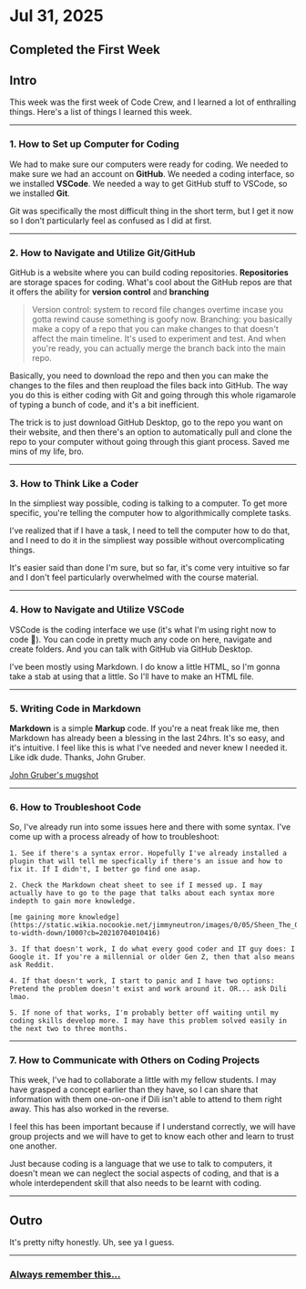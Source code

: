 # Jul 31, 2025

## Completed the First Week

## Intro

This week was the first week of Code Crew, and I learned a lot of enthralling things. Here's a list of things I learned this week.

---

### **1. How to Set up Computer for Coding**

We had to make sure our computers were ready for coding. We needed to make sure we had an account on **GitHub**. We needed a coding interface, so we installed **VSCode**. We needed a way to get GitHub stuff to VSCode, so we installed **Git**.

Git was specifically the most difficult thing in the short term, but I get it now so I don't particularly feel as confused as I did at first.

---

### **2. How to Navigate and Utilize Git/GitHub**

GitHub is a website where you can build coding repositories. **Repositories** are storage spaces for coding. What's cool about the GitHub repos are that it offers the ability for **version control** and **branching**

>Version control: system to record file changes overtime incase you gotta rewind cause something is goofy now.
>Branching: you basically make a copy of a repo that you can make changes to that doesn't affect the main timeline. It's used to experiment and test. And when you're ready, you can actually merge the branch back into the main repo.

Basically, you need to download the repo and then you can make the changes to the files and then reupload the files back into GitHub. The way you do this is either coding with Git and going through this whole rigamarole of typing a bunch of code, and it's a bit inefficient.

The trick is to just download GitHub Desktop, go to the repo you want on their website, and then there's an option to automatically pull and clone the repo to your computer without going through this giant process. Saved me mins of my life, bro.

---

### **3. How to Think Like a Coder**

In the simpliest way possible, coding is talking to a computer. To get more specific, you're telling the computer how to algorithmically complete tasks.

I've realized that if I have a task, I need to tell the computer how to do that, and I need to do it in the simpliest way possible without overcomplicating things.

It's easier said than done I'm sure, but so far, it's come very intuitive so far and I don't feel particularly overwhelmed with the course material.

---

### **4. How to Navigate and Utilize VSCode**

VSCode is the coding interface we use (it's what I'm using right now to code :eyes:). You can code in pretty much any code on here, navigate and create folders. And you can talk with GitHub via GitHub Desktop.

I've been mostly using Markdown. I do know a little HTML, so I'm gonna take a stab at using that a little. So I'll have to make an HTML file.

---

### **5. Writing Code in Markdown**

**Markdown** is a simple **Markup** code. If you're a neat freak like me, then Markdown has already been a blessing in the last 24hrs. It's so easy, and it's intuitive. I feel like this is what I've needed and never knew I needed it. Like idk dude. Thanks, John Gruber.

[John Gruber's mugshot](https://upload.wikimedia.org/wikipedia/commons/6/64/John_Gruber%2C_2009_%28cropped%29.jpg)

---

### **6. How to Troubleshoot Code**

So, I've already run into some issues here and there with some syntax. I've come up with a process already of how to troubleshoot:

    1. See if there's a syntax error. Hopefully I've already installed a plugin that will tell me specfically if there's an issue and how to fix it. If I didn't, I better go find one asap.

    2. Check the Markdown cheat sheet to see if I messed up. I may actually have to go to the page that talks about each syntax more indepth to gain more knowledge.

    [me gaining more knowledge](https://static.wikia.nocookie.net/jimmyneutron/images/0/05/Sheen_The_God.jpg/revision/latest/scale-to-width-down/1000?cb=20210704010416)

    3. If that doesn't work, I do what every good coder and IT guy does: I Google it. If you're a millennial or older Gen Z, then that also means ask Reddit.

    4. If that doesn't work, I start to panic and I have two options: Pretend the problem doesn't exist and work around it. OR... ask Dili lmao.

    5. If none of that works, I'm probably better off waiting until my coding skills develop more. I may have this problem solved easily in the next two to three months.

---

### **7. How to Communicate with Others on Coding Projects**

This week, I've had to collaborate a little with my fellow students. I may have grasped a concept earlier than they have, so I can share that information with them one-on-one if Dili isn't able to attend to them right away. This has also worked in the reverse.

I feel this has been important because if I understand correctly, we will have group projects and we will have to get to know each other and learn to trust one another.

Just because coding is a language that we use to talk to computers, it doesn't mean we can neglect the social aspects of coding, and that is a whole interdependent skill that also needs to be learnt with coding.

---

## Outro

It's pretty nifty honestly. Uh, see ya I guess.

---

### [**Always** remember this...](https://www.youtube.com/watch?v=vBjzAdpZzf0)
